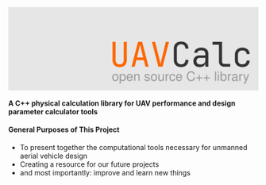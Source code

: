 ![uavcalc](docs/img/uavcalc_banner.png)

**A C++ physical calculation library for UAV performance and design parameter calculator tools**

#### General Purposes of This Project ####
- To present together the computational tools necessary for unmanned aerial vehicle design
- Creating a resource for our future projects
- and most importantly: improve and learn new things
